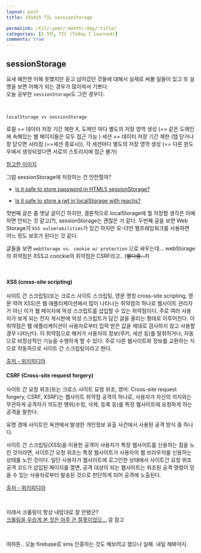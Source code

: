```yaml
---
layout: post
title: 191015 TIL sessionStorage

permalink: /til/:year/:month/:day/:title/
categories: [1.5막, TIL (Today I Learned)]
comments: true
---
```


## **sessionStorage**

요새 예전엔 이해 못했지만 듣고 넘어갔던 것들에 대해서 실제로 써볼 일들이 있고 또 설명을 보면 이해가 되는 경우가 많아져서 기쁘다.  
오늘 공부한 `sessionStorage`도 그런 경우다.   

<br>

`localStorage vs sessionStorage` 

로컬 == 데이터 저장 기간 제한 X, 도메인 마다 별도의 저장 영역 생성 (== 같은 도메인에 속해있는 웹 페이지들은 모두 접근 가능 )
세션 == 데이터 저장 기간 제한 (탭 닫거나 창 닫으면 사라짐 (==세션 종료시)), 각 세션마다 별도의 저장 영역 생성 (== 다른 윈도우에서 생성되었다면 서로의 스토리지에 접근 불가)

[참고한 이미지](http://uxuiz.cafe24.com/wp/wp-content/uploads/2014/12/local_session.png)  


그럼 sessionStorage에 저장하는 건 안전할까?

- [Is it safe to store password in HTML5 sessionStorage?](https://security.stackexchange.com/questions/36958/is-it-safe-to-store-password-in-html5-sessionstorage)  

- [Is it safe to store a jwt in localStorage with reactjs?](https://stackoverflow.com/questions/44133536/is-it-safe-to-store-a-jwt-in-localstorage-with-reactjs)

첫번째 글은 좀 엣날 글이긴 하지만, 결론적으로 localStorage에 뭘 저장할 생각은 아예 하면 안되는 것 같고(?), sessionStorage는 괜찮은 거 같다. 두번째 글을 보면 Web Storage가 `XSS vulnerabilities`가 있긴 하지만 모-더언 웹프레임워크를 사용하면 어느 정도 보호가 된다는 것 같다. 

글들을 보면 `webStorage vs. cookie w/ protection` 으로 싸우는데... webStorage의 취약점은 XSS고 coockie의 취약점은 CSRF라고.. (~~별다줄...?~~)

<br>
  

#### XSS (cross-site scripting)
사이트 간 스크립팅(또는 크로스 사이트 스크립팅, 영문 명칭 cross-site scripting, 영문 약어 XSS)은 웹 애플리케이션에서 많이 나타나는 취약점의 하나로 웹사이트 관리자가 아닌 이가 웹 페이지에 악성 스크립트를 삽입할 수 있는 취약점이다. 주로 여러 사용자가 보게 되는 전자 게시판에 악성 스크립트가 담긴 글을 올리는 형태로 이루어진다. 이 취약점은 웹 애플리케이션이 사용자로부터 입력 받은 값을 제대로 검사하지 않고 사용할 경우 나타난다. 이 취약점으로 해커가 사용자의 정보(쿠키, 세션 등)를 탈취하거나, 자동으로 비정상적인 기능을 수행하게 할 수 있다. 주로 다른 웹사이트와 정보를 교환하는 식으로 작동하므로 사이트 간 스크립팅이라고 한다. 

[출처 - 위키피디아](https://ko.wikipedia.org/wiki/%EC%82%AC%EC%9D%B4%ED%8A%B8_%EA%B0%84_%EC%8A%A4%ED%81%AC%EB%A6%BD%ED%8C%85)

#### CSRF (Cross-site request forgery)
사이트 간 요청 위조(또는 크로스 사이트 요청 위조, 영어: Cross-site request forgery, CSRF, XSRF)는 웹사이트 취약점 공격의 하나로, 사용자가 자신의 의지와는 무관하게 공격자가 의도한 행위(수정, 삭제, 등록 등)를 특정 웹사이트에 요청하게 하는 공격을 말한다.

유명 경매 사이트인 옥션에서 발생한 개인정보 유출 사건에서 사용된 공격 방식 중 하나다.

사이트 간 스크립팅(XSS)을 이용한 공격이 사용자가 특정 웹사이트를 신용하는 점을 노린 것이라면, 사이트간 요청 위조는 특정 웹사이트가 사용자의 웹 브라우저를 신용하는 상태를 노린 것이다. 일단 사용자가 웹사이트에 로그인한 상태에서 사이트간 요청 위조 공격 코드가 삽입된 페이지를 열면, 공격 대상이 되는 웹사이트는 위조된 공격 명령이 믿을 수 있는 사용자로부터 발송된 것으로 판단하게 되어 공격에 노출된다.

[출처 - 위키피디아](https://ko.wikipedia.org/wiki/%EC%82%AC%EC%9D%B4%ED%8A%B8_%EA%B0%84_%EC%9A%94%EC%B2%AD_%EC%9C%84%EC%A1%B0)


<br>

이래서 크롤링이 항상 내맘대로 잘 안됐군?   
[크롤링을 우습게 본 것은 아주 큰 잘못이었으…](https://developersoom.github.io/til/2019/04/24/TIL/) 글 참고 

<br>

여하튼.. 오늘 firebase로 sms 인증하는 것도 해보려고 했으나 실패. 내일 해봐야지. 
